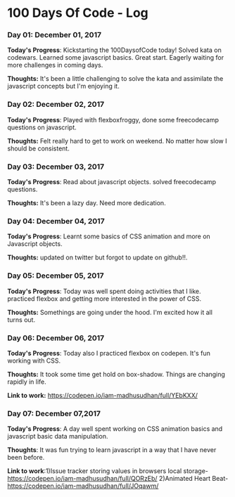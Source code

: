 # 100 Days Of Code - Log

### Day 01: December 01, 2017

**Today's Progress**: Kickstarting the 100DaysofCode today! Solved kata on codewars. Learned some javascript basics. Great start. Eagerly waiting for more challenges in coming days.

**Thoughts:** It's been a little challenging to solve the kata and assimilate the javascript concepts but I'm enjoying it.

### Day 02: December 02, 2017

**Today's Progress**: Played with flexboxfroggy, done some freecodecamp questions on javascript. 

**Thoughts:** Felt really hard to get to work on weekend. No matter how slow I should be consistent.

### Day 03: December 03, 2017

**Today's Progress**: Read about javascript objects. solved freecodecamp questions. 

**Thoughts:** It's been a lazy day. Need more dedication. 

### Day 04: December 04, 2017

**Today's Progress**: Learnt some basics of CSS animation and more on Javascript objects. 

**Thoughts:** updated on twitter but forgot to update on github!!. 

### Day 05: December 05, 2017

**Today's Progress**: Today was well spent doing activities that I like. practiced flexbox and getting more interested in the power of CSS.

**Thoughts:**  Somethings are going under the hood. I'm excited how it all turns out. 

### Day 06: December 06, 2017

**Today's Progress**: Today also I practiced flexbox on codepen. It's fun working with CSS.

**Thoughts:**  It took some time get hold on box-shadow. Things are changing rapidly in life.

**Link to work:** https://codepen.io/iam-madhusudhan/full/YEbKXX/

### Day 07: December 07,2017

**Today's Progress**: A day well spent working on CSS animation basics and javascript basic data manipulation.

**Thoughts**: It was fun trying to learn javascript in a way that I have never been before.

**Link to work**:1)Issue tracker storing values in browsers local storage- https://codepen.io/iam-madhusudhan/full/QORzEb/
                 2)Animated Heart Beat- https://codepen.io/iam-madhusudhan/full/JOqawm/
